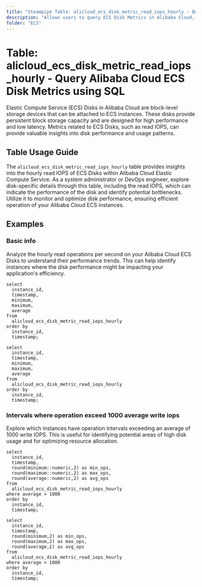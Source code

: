 ```yaml
---
title: "Steampipe Table: alicloud_ecs_disk_metric_read_iops_hourly - Query Alibaba Cloud ECS Disk Metrics using SQL"
description: "Allows users to query ECS Disk Metrics in Alibaba Cloud, specifically the hourly read IOPS (Input/Output Operations Per Second), providing insights into disk performance and potential bottlenecks."
folder: "ECS"
---
```


# Table: alicloud_ecs_disk_metric_read_iops_hourly - Query Alibaba Cloud ECS Disk Metrics using SQL

Elastic Compute Service (ECS) Disks in Alibaba Cloud are block-level storage devices that can be attached to ECS instances. These disks provide persistent block storage capacity and are designed for high performance and low latency. Metrics related to ECS Disks, such as read IOPS, can provide valuable insights into disk performance and usage patterns.

## Table Usage Guide

The `alicloud_ecs_disk_metric_read_iops_hourly` table provides insights into the hourly read IOPS of ECS Disks within Alibaba Cloud Elastic Compute Service. As a system administrator or DevOps engineer, explore disk-specific details through this table, including the read IOPS, which can indicate the performance of the disk and identify potential bottlenecks. Utilize it to monitor and optimize disk performance, ensuring efficient operation of your Alibaba Cloud ECS instances.

## Examples

### Basic info
Analyze the hourly read operations per second on your Alibaba Cloud ECS Disks to understand their performance trends. This can help identify instances where the disk performance might be impacting your application's efficiency.

```sql+postgres
select
  instance_id,
  timestamp,
  minimum,
  maximum,
  average
from
  alicloud_ecs_disk_metric_read_iops_hourly
order by
  instance_id,
  timestamp;
```

```sql+sqlite
select
  instance_id,
  timestamp,
  minimum,
  maximum,
  average
from
  alicloud_ecs_disk_metric_read_iops_hourly
order by
  instance_id,
  timestamp;
```

### Intervals where operation exceed 1000 average write iops
Explore which instances have operation intervals exceeding an average of 1000 write IOPS. This is useful for identifying potential areas of high disk usage and for optimizing resource allocation.

```sql+postgres
select
  instance_id,
  timestamp,
  round(minimum::numeric,2) as min_ops,
  round(maximum::numeric,2) as max_ops,
  round(average::numeric,2) as avg_ops
from
  alicloud_ecs_disk_metric_read_iops_hourly
where average > 1000
order by
  instance_id,
  timestamp;
```

```sql+sqlite
select
  instance_id,
  timestamp,
  round(minimum,2) as min_ops,
  round(maximum,2) as max_ops,
  round(average,2) as avg_ops
from
  alicloud_ecs_disk_metric_read_iops_hourly
where average > 1000
order by
  instance_id,
  timestamp;
```
